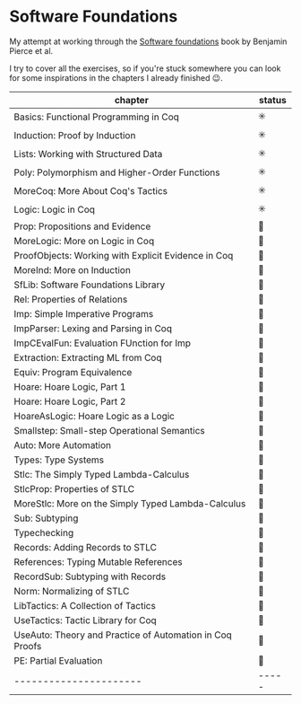 # Software Foundations

My attempt at working through the 
[Software foundations](https://www.cis.upenn.edu/~bcpierce/sf/current/index.html) 
book by Benjamin Pierce et al.

I try to cover all the exercises,
so if you're stuck somewhere you can look for some inspirations 
in the chapters I already finished :wink:.

|chapter | status |
|--------|-------|
| Basics: Functional Programming in Coq | :eight_spoked_asterisk: |
| Induction: Proof by Induction | :eight_spoked_asterisk: |
| Lists: Working with Structured Data | :eight_spoked_asterisk: |
| Poly: Polymorphism and Higher-Order Functions |  :eight_spoked_asterisk: |
| MoreCoq: More About Coq's Tactics |  :eight_spoked_asterisk: |
| Logic: Logic in Coq |  :eight_spoked_asterisk: |
| Prop: Propositions and Evidence | :red_circle: |
| MoreLogic: More on Logic in Coq | :red_circle: |
| ProofObjects: Working with Explicit Evidence in Coq | :red_circle: |
| MoreInd: More on Induction | :red_circle: |
| SfLib: Software Foundations Library | :red_circle: |
| Rel: Properties of Relations | :red_circle: |
| Imp: Simple Imperative Programs | :red_circle: |
| ImpParser: Lexing and Parsing in Coq | :red_circle: |
| ImpCEvalFun: Evaluation FUnction for Imp | :red_circle: |
| Extraction: Extracting ML from Coq | :red_circle: |
| Equiv: Program Equivalence | :red_circle: |
| Hoare: Hoare Logic, Part 1 | :red_circle: |
| Hoare: Hoare Logic, Part 2 | :red_circle: |
| HoareAsLogic: Hoare Logic as a Logic | :red_circle: |
| Smallstep: Small-step Operational Semantics | :red_circle: |
| Auto: More Automation | :red_circle: |
| Types: Type Systems | :red_circle: |
| Stlc: The Simply Typed Lambda-Calculus | :red_circle: |
| StlcProp: Properties of STLC | :red_circle: |
| MoreStlc: More on the Simply Typed Lambda-Calculus | :red_circle: |
| Sub: Subtyping | :red_circle: |
| Typechecking | :red_circle: |
| Records: Adding Records to STLC | :red_circle: |
| References: Typing Mutable References | :red_circle: |
| RecordSub: Subtyping with Records | :red_circle: |
| Norm: Normalizing of STLC | :red_circle: |
| LibTactics: A Collection of Tactics | :red_circle: |
| UseTactics: Tactic Library for Coq | :red_circle: |
| UseAuto: Theory and Practice of Automation in Coq Proofs | :red_circle: |
| PE: Partial Evaluation | :red_circle: |
|----------------------|-----|





























 
